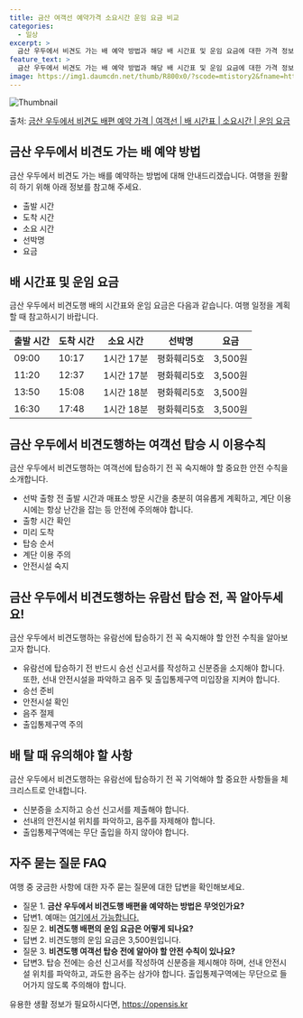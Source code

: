 ```yaml
---
title: 금산 여객선 예약가격 소요시간 운임 요금 비교
categories:
  - 일상
excerpt: >
  금산 우두에서 비견도 가는 배 예약 방법과 해당 배 시간표 및 운임 요금에 대한 가격 정보를 안내 드리겠습니다. 안전하고 재밋는 비견도행 여행을 위해 아래 정보 참고하시기 바랍니다. 비견도행 배편 예약하기 👈 클릭금산 우두에서 비견도행 배 시간표출발 시간도착 시간소요 시간선박명요금09:0010:171시간 17분평화훼리5호3,500원11:2012:371시간 17분평화훼리5호3,500원13:5015:081시간 18분평화훼리5호3,500원16:3017:481시간 18분평화훼리5호3,500원비견도행 배편 예약하기 👈 클릭금산 우두에서 비견도행 여객선 탑승 시 이용수칙금산 우두에서 비견도행하는 여객선에 탑승하기 전 꼭 숙지해야 할 중요한 안전수칙을 소개합니다. 중요한 내용: 선박 출항 전 출발 시간과 매표소 방문..
feature_text: >
  금산 우두에서 비견도 가는 배 예약 방법과 해당 배 시간표 및 운임 요금에 대한 가격 정보를 안내 드리겠습니다. 안전하고 재밋는 비견도행 여행을 위해 아래 정보 참고하시기 바랍니다. 비견도행 배편 예약하기 👈 클릭금산 우두에서 비견도행 배 시간표출발 시간도착 시간소요 시간선박명요금09:0010:171시간 17분평화훼리5호3,500원11:2012:371시간 17분평화훼리5호3,500원13:5015:081시간 18분평화훼리5호3,500원16:3017:481시간 18분평화훼리5호3,500원비견도행 배편 예약하기 👈 클릭금산 우두에서 비견도행 여객선 탑승 시 이용수칙금산 우두에서 비견도행하는 여객선에 탑승하기 전 꼭 숙지해야 할 중요한 안전수칙을 소개합니다. 중요한 내용: 선박 출항 전 출발 시간과 매표소 방문..
image: https://img1.daumcdn.net/thumb/R800x0/?scode=mtistory2&fname=https%3A%2F%2Fblog.kakaocdn.net%2Fdn%2FGWmsK%2FbtsHCuEDTgk%2FSK1L3lJp20Cj6mlhduzlz1%2Fimg.webp
---
```


![Thumbnail](https://img1.daumcdn.net/thumb/R800x0/?scode=mtistory2&fname=https%3A%2F%2Fblog.kakaocdn.net%2Fdn%2FGWmsK%2FbtsHCuEDTgk%2FSK1L3lJp20Cj6mlhduzlz1%2Fimg.webp)

<p>출처: <a href="https://opensis.kr/entry/%EA%B8%88%EC%82%B0-%EC%9A%B0%EB%91%90%EC%97%90%EC%84%9C-%EB%B9%84%EA%B2%AC%EB%8F%84-%EB%B0%B0%ED%8E%B8-%EC%98%88%EC%95%BD-%EA%B0%80%EA%B2%A9-%EC%97%AC%EA%B0%9D%EC%84%A0-%EB%B0%B0-%EC%8B%9C%EA%B0%84%ED%91%9C-%EC%86%8C%EC%9A%94%EC%8B%9C%EA%B0%84-%EC%9A%B4%EC%9E%84-%EC%9A%94%EA%B8%88" rel="dofollow">금산 우두에서 비견도 배편 예약 가격 | 여객선 | 배 시간표 | 소요시간 | 운임 요금</a> </p>

## 금산 우두에서 비견도 가는 배 예약 방법

금산 우두에서 비견도 가는 배를 예약하는 방법에 대해 안내드리겠습니다. 여행을 원활히 하기 위해 아래 정보를 참고해 주세요.

  * 출발 시간
  * 도착 시간
  * 소요 시간
  * 선박명
  * 요금



## 배 시간표 및 운임 요금

금산 우두에서 비견도행 배의 시간표와 운임 요금은 다음과 같습니다. 여행 일정을 계획할 때 참고하시기 바랍니다.

출발 시간 | 도착 시간 | 소요 시간 | 선박명 | 요금  
---|---|---|---|---  
09:00 | 10:17 | 1시간 17분 | 평화훼리5호 | 3,500원  
11:20 | 12:37 | 1시간 17분 | 평화훼리5호 | 3,500원  
13:50 | 15:08 | 1시간 18분 | 평화훼리5호 | 3,500원  
16:30 | 17:48 | 1시간 18분 | 평화훼리5호 | 3,500원  
  


## 금산 우두에서 비견도행하는 여객선 탑승 시 이용수칙

금산 우두에서 비견도행하는 여객선에 탑승하기 전 꼭 숙지해야 할 중요한 안전 수칙을 소개합니다.

  * 선박 출항 전 출발 시간과 매표소 방문 시간을 충분히 여유롭게 계획하고, 계단 이용 시에는 항상 난간을 잡는 등 안전에 주의해야 합니다.
  * 출항 시간 확인
  * 미리 도착
  * 탑승 순서
  * 계단 이용 주의
  * 안전시설 숙지



## 금산 우두에서 비견도행하는 유람선 탑승 전, 꼭 알아두세요!

금산 우두에서 비견도행하는 유람선에 탑승하기 전 꼭 숙지해야 할 안전 수칙을 알아보고자 합니다.

  * 유람선에 탑승하기 전 반드시 승선 신고서를 작성하고 신분증을 소지해야 합니다. 또한, 선내 안전시설을 파악하고 음주 및 출입통제구역 미입장을 지켜야 합니다.
  * 승선 준비
  * 안전시설 확인
  * 음주 절제
  * 출입통제구역 주의



## 배 탈 때 유의해야 할 사항

금산 우두에서 비견도행하는 유람선에 탑승하기 전 꼭 기억해야 할 중요한 사항들을 체크리스트로 안내합니다.

  * 신분증을 소지하고 승선 신고서를 제출해야 합니다.
  * 선내의 안전시설 위치를 파악하고, 음주를 자제해야 합니다.
  * 출입통제구역에는 무단 출입을 하지 않아야 합니다.



## 자주 묻는 질문 FAQ

여행 중 궁금한 사항에 대한 자주 묻는 질문에 대한 답변을 확인해보세요.

  * 질문 1. **금산 우두에서 비견도행 배편을 예약하는 방법은 무엇인가요?**
  * 답변1. 예매는 [여기에서 가능합니다.](https://opensis.kr/entry/%EA%B8%88%EC%82%B0-%EC%9A%B0%EB%91%90%EC%97%90%EC%84%9C-%EB%B9%84%EA%B2%AC%EB%8F%84-%EB%B0%B0%ED%8E%B8-%EC%98%88%EC%95%BD-%EA%B0%80%EA%B2%A9-%EC%97%AC%EA%B0%9D%EC%84%A0-%EB%B0%B0-%EC%8B%9C%EA%B0%84%ED%91%9C-%EC%86%8C%EC%9A%94%EC%8B%9C%EA%B0%84-%EC%9A%B4%EC%9E%84-%EC%9A%94%EA%B8%88)
  * 질문 2. **비견도행 배편의 운임 요금은 어떻게 되나요?**
  * 답변 2. 비견도행의 운임 요금은 3,500원입니다.
  * 질문 3. **비견도행 여객선 탑승 전에 알아야 할 안전 수칙이 있나요?**
  * 답변3. 탑승 전에는 승선 신고서를 작성하여 신분증을 제시해야 하며, 선내 안전시설 위치를 파악하고, 과도한 음주는 삼가야 합니다. 출입통제구역에는 무단으로 들어가지 않도록 주의해야 합니다.



 

유용한 생활 정보가 필요하시다면, <a href="https://opensis.kr" rel="dofollow">https://opensis.kr</a>


